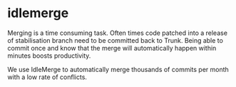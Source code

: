 # idlemerge
Merging is a time consuming task. Often times code patched into a release of stabilisation branch need to be committed back to Trunk. Being able to commit once and know that the merge will automatically happen within minutes boosts productivity.

We use IdleMerge to automatically merge thousands of commits per month with a low rate of conflicts.
